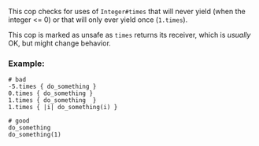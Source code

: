 This cop checks for uses of `Integer#times` that will never yield
(when the integer <= 0) or that will only ever yield once
(`1.times`).

This cop is marked as unsafe as `times` returns its receiver, which
is *usually* OK, but might change behavior.

### Example:
    # bad
    -5.times { do_something }
    0.times { do_something }
    1.times { do_something  }
    1.times { |i| do_something(i) }

    # good
    do_something
    do_something(1)